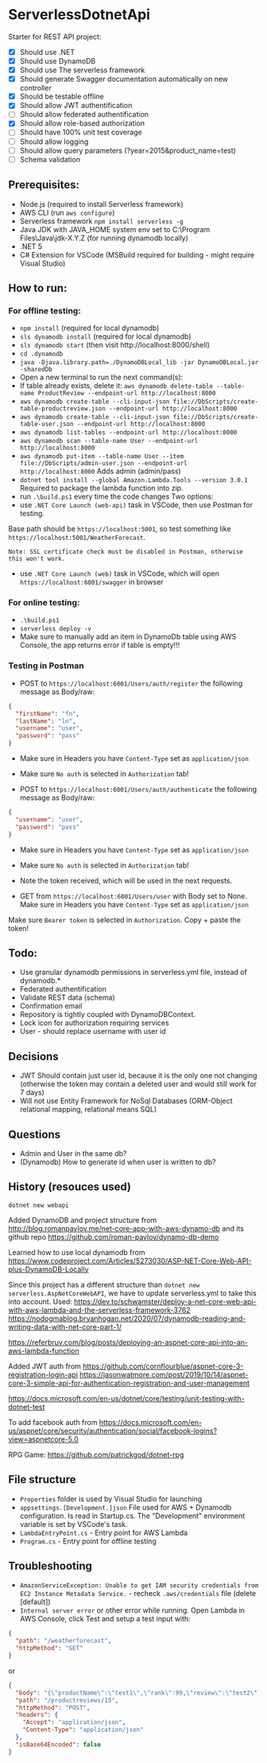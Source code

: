 # ServerlessDotnetApi
Starter for REST API project:
- [x] Should use .NET
- [x] Should use DynamoDB
- [x] Should use The serverless framework
- [x] Should generate Swagger documentation automatically on new controller
- [x] Should be testable offline
- [x] Should allow JWT authentification
- [ ] Should allow federated authentification
- [x] Should allow role-based authorization
- [ ] Should have 100% unit test coverage
- [ ] Should allow logging
- [ ] Should allow query parameters (?year=2015&product_name=test)
- [ ] Schema validation

## Prerequisites:
- Node.js (required to install Serverless framework)
- AWS CLI (run ```aws configure```)
- Serverless framework ```npm install serverless -g```
- Java JDK with JAVA_HOME system env set to C:\Program Files\Java\jdk-X.Y.Z (for running dynamodb locally)
- .NET 5
- C# Extension for VSCode (MSBuild required for building - might require Visual Studio)

## How to run:
### For offline testing:
- ```npm install``` (required for local dynamodb)
- ```sls dynamodb install``` (required for local dynamodb)
- ```sls dynamodb start``` (then visit http://localhost:8000/shell)
- ```cd .dynamodb```
- ```java -Djava.library.path=./DynamoDBLocal_lib -jar DynamoDBLocal.jar -sharedDb```
- Open a new terminal to run the next command(s):
- If table already exists, delete it: ```aws dynamodb delete-table --table-name ProductReview --endpoint-url http://localhost:8000```
- ```aws dynamodb create-table --cli-input-json file://DbScripts/create-table-productreview.json --endpoint-url http://localhost:8000```
- ```aws dynamodb create-table --cli-input-json file://DbScripts/create-table-user.json --endpoint-url http://localhost:8000```
- ```aws dynamodb list-tables --endpoint-url http://localhost:8000```
- ```aws dynamodb scan --table-name User --endpoint-url http://localhost:8000```
- ```aws dynamodb put-item --table-name User --item file://DbScripts/admin-user.json --endpoint-url http://localhost:8000``` Adds admin (admin/pass)
- ```dotnet tool install --global Amazon.Lambda.Tools --version 3.0.1``` Required to package the lambda function into zip.
- run ```.\build.ps1``` every time the code changes
Two options:
- use ```.NET Core Launch (web-api)``` task in VSCode, then use Postman for testing. 

Base path should be ```https://localhost:5001```, so test something like ```https://localhost:5001/WeatherForecast```.

    Note: SSL certificate check must be disabled in Postman, otherwise this won't work.
- use ```.NET Core Launch (web)``` task in VSCode, which will open ```https://localhost:6001/swagger``` in browser
### For online testing:
- ```.\build.ps1```
- ```serverless deploy -v```
- Make sure to manually add an item in DynamoDb table using AWS Console, the app returns error if table is empty!!!
### Testing in Postman
- POST to ```https://localhost:6001/Users/auth/register``` the following message as Body/raw:
```json
{
  "firstName": "fn",
  "lastName": "ln",
  "username": "user",
  "password": "pass"
}
```

- Make sure in Headers you have ```Content-Type``` set as ```application/json```

- Make sure ```No auth``` is selected in ```Authorization``` tab!

- POST to ```https://localhost:6001/Users/auth/authenticate``` the following message as Body/raw:
```json
{
  "username": "user",
  "password": "pass"
}
```
- Make sure in Headers you have ```Content-Type``` set as ```application/json```

- Make sure ```No auth``` is selected in ```Authorization``` tab!

- Note the token received, which will be used in the next requests.

- GET from ```https://localhost:6001/Users/user``` with Body set to None.
Make sure in Headers you have ```Content-Type``` set as ```application/json```

Make sure ```Bearer token``` is selected in ```Authorization```. Copy + paste the token!

## Todo:
- Use granular dynamodb permissions in serverless.yml file, instead of dynamodb.*
- Federated authentification
- Validate REST data (schema)
- Confirmation email
- Repository is tightly coupled with DynamoDBContext. 
- Lock icon for authorization requiring services
- User - should replace username with user id


## Decisions
- JWT Should contain just user id, because it is the only one not changing (otherwise the token may contain a deleted user and would still work for 7 days)
- Will not use Entity Framework for NoSql Databases (ORM-Object relational mapping, relational means SQL)

## Questions
- Admin and User in the same db?
- (Dynamodb) How to generate id when user is written to db?

## History (resouces used)
```dotnet new webapi```

Added DynamoDB and project structure from http://blog.romanpavlov.me/net-core-app-with-aws-dynamo-db and its github repo https://github.com/roman-pavlov/dynamo-db-demo

Learned how to use local dynamodb from https://www.codeproject.com/Articles/5273030/ASP-NET-Core-Web-API-plus-DynamoDB-Locally

Since this project has a different structure than ```dotnet new serverless.AspNetCoreWebAPI```, we have to update serverless.yml to take this into account. 
Used:
https://dev.to/schwamster/deploy-a-net-core-web-api-with-aws-lambda-and-the-serverless-framework-3762
https://nodogmablog.bryanhogan.net/2020/07/dynamodb-reading-and-writing-data-with-net-core-part-1/

https://referbruv.com/blog/posts/deploying-an-aspnet-core-api-into-an-aws-lambda-function

Added JWT auth from https://github.com/cornflourblue/aspnet-core-3-registration-login-api https://jasonwatmore.com/post/2019/10/14/aspnet-core-3-simple-api-for-authentication-registration-and-user-management

https://docs.microsoft.com/en-us/dotnet/core/testing/unit-testing-with-dotnet-test

To add facebook auth from https://docs.microsoft.com/en-us/aspnet/core/security/authentication/social/facebook-logins?view=aspnetcore-5.0

RPG Game: https://github.com/patrickgod/dotnet-rpg

## File structure
- ```Properties``` folder is used by Visual Studio for launching
- ```appsettings.[Development.]json``` File used for AWS + Dynamodb configuration. Is read in Startup.cs. The "Development" environment variable is set by VSCode's task.
- ```LambdaEntryPoint.cs``` - Entry point for AWS Lambda
- ```Program.cs``` - Entry point for offline testing

## Troubleshooting
- ```AmazonServiceException: Unable to get IAM security credentials from EC2 Instance Metadata Service.``` - recheck ```.aws/credentials``` file (delete [default])
- ```Internal server error``` or other error while running. Open Lambda in AWS Console, click Test and setup a test input with:
```json
{
  "path": "/weatherforecast",
  "httpMethod": "GET"
}
```
or
```json
{
  "body": "{\"productName\":\"test1\",\"rank\":99,\"review\":\"test2\",\"reviewOn\":\"2021-02-25T21:20:38.633Z\"}",
  "path": "/productreviews/15",
  "httpMethod": "POST",
  "headers": {
    "Accept": "application/json",
    "Content-Type": "application/json"
  },
  "isBase64Encoded": false
}
```